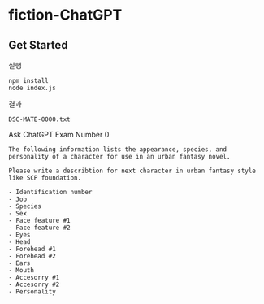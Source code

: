 # fiction-ChatGPT

## Get Started
실행
```
npm install
node index.js
```

결과
```
DSC-MATE-0000.txt
```

Ask ChatGPT Exam Number 0
```
The following information lists the appearance, species, and personality of a character for use in an urban fantasy novel.

Please write a describtion for next character in urban fantasy style like SCP foundation.

- Identification number
- Job
- Species
- Sex
- Face feature #1
- Face feature #2
- Eyes
- Head
- Forehead #1
- Forehead #2
- Ears
- Mouth
- Accesorry #1
- Accesorry #2
- Personality
```